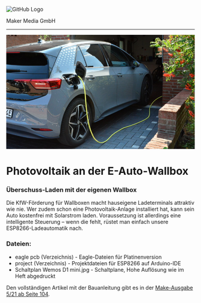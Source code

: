 ![GitHub Logo](http://www.heise.de/make/icons/make_logo.png)

Maker Media GmbH

***

![Picture](https://github.com/MakeMagazinDE/Wallbox-Steuerung/blob/master/aufm_gh.JPG) 

# Photovoltaik an der E-Auto-Wallbox

### Überschuss-Laden mit der eigenen Wallbox

Die KfW-Förderung für Wallboxen macht hauseigene Ladeterminals attraktiv wie nie. Wer zudem schon eine Photovoltaik-Anlage installiert hat, kann sein Auto kostenfrei mit Solarstrom laden. Voraussetzung ist allerdings eine intelligente Steuerung – wenn die fehlt, rüstet man einfach unsere ESP8266-Ladeautomatik nach. 

### Dateien:

* eagle pcb (Verzeichnis) - Eagle-Dateien für Platinenversion
* project (Verzeichnis) - Projektdateien für ESP8266 auf Arduino-IDE
* Schaltplan Wemos D1 mini.jpg - Schaltplane, Hohe Auflösung wie im Heft abgedruckt

Den vollständigen Artikel mit der Bauanleitung gibt es in der [Make-Ausgabe 5/21 ab Seite 104](https://www.heise.de/select/make/2021/5).

